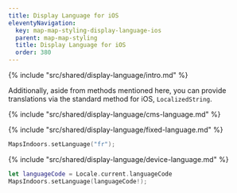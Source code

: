 ```yaml
---
title: Display Language for iOS
eleventyNavigation:
  key: map-map-styling-display-language-ios
  parent: map-map-styling
  title: Display Language for iOS
  order: 380
---
```


<!-- Introduction -->
{% include "src/shared/display-language/intro.md" %}

Additionally, aside from methods mentioned here, you can provide translations via the standard method for iOS, `LocalizedString`.

<!-- CMS Language-->
{% include "src/shared/display-language/cms-language.md" %}

<!-- Fixed Language -->
{% include "src/shared/display-language/fixed-language.md" %}

```swift
MapsIndoors.setLanguage("fr");
```

<!-- Device Language -->
{% include "src/shared/display-language/device-language.md" %}

```swift
let languageCode = Locale.current.languageCode
MapsIndoors.setLanguage(languageCode!);
```
